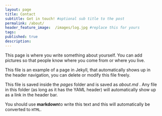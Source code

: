 ```yaml
---
layout: page
title: Contact
subtitle: Get in touch! #optional sub title to the post
permalink: /about/
header_feature_image:  /images/log.jpg #replace this for yours
tags:
published: true
description:
---
```


This page is where you write something about yourself. You can add pictures so that people know where you come from or where you live.

This file is an example of a page in Jekyll, that automatically shows up in the header navigation, you can delete or modify this file freely.

This file is saved inside the _pages_ folder and is saved as _about.md_ . Any file in this folder (as long as it has  the YAML header) will automatically show up as a link in the header bar.

You should use **markdown**to write this text and this will automatically be converted to `HTML`.
